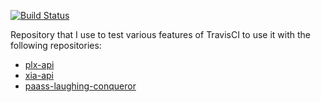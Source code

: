 [![Build Status](https://travis-ci.org/spaulaus/TravisCI-Tests.svg?branch=master)](https://travis-ci.org/spaulaus/TravisCI-Tests)

Repository that I use to test various features of TravisCI to use it with the following repositories:

- [plx-api](https://github.com/spaulaus/plx-api)
- [xia-api](https://github.com/spaulaus/xia-api)
- [paass-laughing-conqueror](https://github.com/spaulaus/paass-laughing-conqueror)
